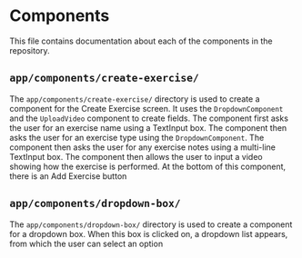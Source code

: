 # Components

This file contains documentation about each of the components in the repository.

## `app/components/create-exercise/`
The `app/components/create-exercise/` directory is used to create a component for the Create Exercise screen. It uses the `DropdownComponent` and the `UploadVideo` component to create fields.
The component first asks the user for an exercise name using a TextInput box. The component then asks the user for an exercise type using the `DropdownComponent`. The component then asks the user for any exercise notes using a multi-line TextInput box. The component then allows the user to input a video showing how the exercise is performed. At the bottom of this component, there is an Add Exercise button

## `app/components/dropdown-box/`
The `app/components/dropdown-box/` directory is used to create a component for a dropdown box. When this box is clicked on, a dropdown list appears, from which the user can select an option